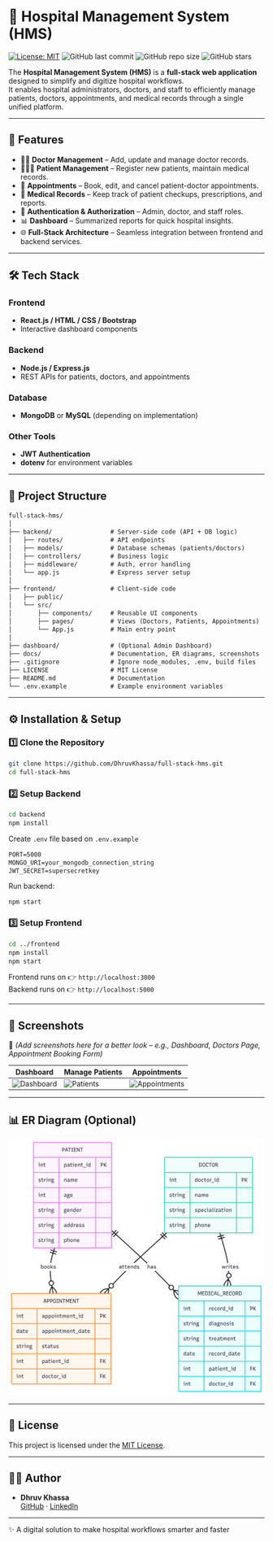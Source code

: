 # 🏥 Hospital Management System (HMS)

[![License: MIT](https://img.shields.io/badge/License-MIT-yellow.svg)](LICENSE)
![GitHub last commit](https://img.shields.io/github/last-commit/DhruvKhassa/full-stack-hms)
![GitHub repo size](https://img.shields.io/github/repo-size/DhruvKhassa/full-stack-hms)
![GitHub stars](https://img.shields.io/github/stars/DhruvKhassa/full-stack-hms?style=social)

The **Hospital Management System (HMS)** is a **full-stack web application** designed to simplify and digitize hospital workflows.  
It enables hospital administrators, doctors, and staff to efficiently manage patients, doctors, appointments, and medical records through a single unified platform.

---

## 🚀 Features

- 👨‍⚕️ **Doctor Management** – Add, update and manage doctor records.  
- 🧑‍🤝‍🧑 **Patient Management** – Register new patients, maintain medical records.  
- 📅 **Appointments** – Book, edit, and cancel patient-doctor appointments.  
- 📝 **Medical Records** – Keep track of patient checkups, prescriptions, and reports.  
- 🔐 **Authentication & Authorization** – Admin, doctor, and staff roles.  
- 📊 **Dashboard** – Summarized reports for quick hospital insights.  
- 🌐 **Full-Stack Architecture** – Seamless integration between frontend and backend services.  

---

## 🛠️ Tech Stack

### Frontend
- **React.js / HTML / CSS / Bootstrap**
- Interactive dashboard components

### Backend
- **Node.js / Express.js**
- REST APIs for patients, doctors, and appointments

### Database
- **MongoDB** or **MySQL** (depending on implementation)

### Other Tools
- **JWT Authentication**
- **dotenv** for environment variables

---

## 📂 Project Structure

```
full-stack-hms/
│
├── backend/                # Server-side code (API + DB logic)
│   ├── routes/             # API endpoints
│   ├── models/             # Database schemas (patients/doctors)
│   ├── controllers/        # Business logic
│   ├── middleware/         # Auth, error handling
│   └── app.js              # Express server setup
│
├── frontend/               # Client-side code
│   ├── public/
│   └── src/
│       ├── components/     # Reusable UI components
│       ├── pages/          # Views (Doctors, Patients, Appointments)
│       └── App.js          # Main entry point
│
├── dashboard/              # (Optional Admin Dashboard)
├── docs/                   # Documentation, ER diagrams, screenshots
├── .gitignore              # Ignore node_modules, .env, build files
├── LICENSE                 # MIT License
├── README.md               # Documentation
└── .env.example            # Example environment variables
```

---

## ⚙️ Installation & Setup

### 1️⃣ Clone the Repository
```bash
git clone https://github.com/DhruvKhassa/full-stack-hms.git
cd full-stack-hms
```

### 2️⃣ Setup Backend
```bash
cd backend
npm install
```
Create `.env` file based on `.env.example`  
```env
PORT=5000
MONGO_URI=your_mongodb_connection_string
JWT_SECRET=supersecretkey
```
Run backend:
```bash
npm start
```

### 3️⃣ Setup Frontend
```bash
cd ../frontend
npm install
npm start
```
Frontend runs on 👉 `http://localhost:3000`  
Backend runs on 👉 `http://localhost:5000`

---

## 📸 Screenshots

📌 *(Add screenshots here for a better look – e.g., Dashboard, Doctors Page, Appointment Booking Form)*  

| Dashboard | Manage Patients | Appointments |
|-----------|-----------------|--------------|
| ![Dashboard](docs/screenshots/dashboard.png) | ![Patients](docs/screenshots/patients.png) | ![Appointments](docs/screenshots/appointments.png) |

---

## 📊 ER Diagram (Optional)

![ER Diagram](docs/ER-diagram.png)

---

## 📜 License
This project is licensed under the [MIT License](LICENSE).

---

## 👨‍💻 Author
- **Dhruv Khassa**  
  [GitHub](https://github.com/DhruvKhassa) · [LinkedIn](https://www.linkedin.com)

---

✨ A digital solution to make hospital workflows smarter and faster
